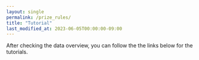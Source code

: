 ```yaml
---
layout: single
permalink: /prize_rules/
title: "Tutorial"
last_modified_at: 2023-06-05T00:00:00-09:00
---
```


After checking the data overview, you can follow the the links below for the tutorials.

